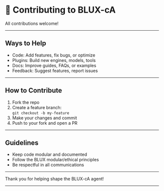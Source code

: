 # 🤝 Contributing to BLUX-cA

All contributions welcome!

---

## Ways to Help

- Code: Add features, fix bugs, or optimize
- Plugins: Build new engines, models, tools
- Docs: Improve guides, FAQs, or examples
- Feedback: Suggest features, report issues

---

## How to Contribute

1. Fork the repo
2. Create a feature branch:  
   `git checkout -b my-feature`
3. Make your changes and commit
4. Push to your fork and open a PR

---

## Guidelines

- Keep code modular and documented
- Follow the BLUX modular/ethical principles
- Be respectful in all communications

---

Thank you for helping shape the BLUX-cA agent!


---
